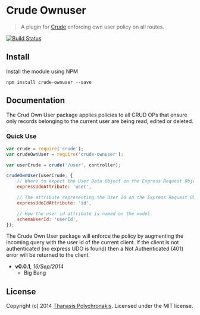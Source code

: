 # Crude Ownuser

> A plugin for [Crude][] enforcing own user policy on all routes.

[![Build Status](https://secure.travis-ci.org/thanpolas/crude-ownuser.png?branch=master)](http://travis-ci.org/thanpolas/crude-ownuser)

## Install

Install the module using NPM

```
npm install crude-ownuser --save
```

## Documentation

The Crud Own User package applies policies to all CRUD OPs that ensure only records belonging to the current user are being read, edited or deleted.

### Quick Use

```js
var crude = require('crude');
var crudeOwnUser = require('crude-ownuser');

var userCrude = crude('/user', controller);

crudeOwnUser(userCrude, {
    // Where to expect the User Data Object on the Express Request Object.
    expressUdoAttribute: 'user',

    // The attribute representing the User Id on the Express Request Object.
    expressUdoIdAttribute: 'id',

    // How the user id attribute is named on the model.
    schemaUserId: 'userId',
});

```

The Crude Own User package will enforce the policy by augmenting the incoming query with the user id of the current client. If the client is not authenticated (no express UDO is found) then a Not Authenticated (401) error will be returned to the client.

- **v0.0.1**, *16/Sep/2014*
    - Big Bang

## License

Copyright (c) 2014 [Thanasis Polychronakis][thanpolas]. Licensed under the MIT license.

[crude]: https://github.com/thanpolas/crude
[thanpolas]: http://thanpol.as
